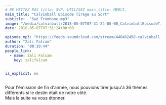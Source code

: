 ```yaml
---
# NE METTEZ PAS title: SVP. UTILISEZ main_title: MERCI.
main_title: "Calvinball Episode Tirage au Sort"
subtitle:  "Sad_Trombone.mp3"
image: "/media/calvinball/2018-05-07T07-31-24-00-00_CalvinballEpisodeTirageauSort.jpg"
date: 2018-05-07T07:31:24+00:00

episode_mp3: "https://feeds.soundcloud.com/stream/440482458-calvinball-radio-calvinball-episode-tirage-au-sort-sad_trombonemp3.mp3"
author: "Zali Falcam"
duration: "00:10:44"
people_link: 
  - name: Zali Falcam
    key: zalifalcam


is_explicit: no
---
```


<PodcastHeader/>

<!-- ECRIRE LA DESCRIPTION DE L'EPISODE SOUS CETTE LIGNE -->
Pour l'émission de fin d'année, nous pouvions tirer jusqu'à 36 thèmes différents si le destin était de notre côté.<br>Mais la suite va vous étonner.


